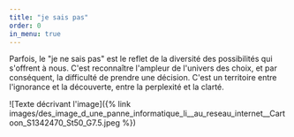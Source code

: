 ```yaml
---
title: "je sais pas"
order: 0
in_menu: true
---
```

Parfois, le "je ne sais pas" est le reflet de la diversité des possibilités qui s'offrent à nous. C'est reconnaître l'ampleur de l'univers des choix, et par conséquent, la difficulté de prendre une décision. C'est un territoire entre l'ignorance et la découverte, entre la perplexité et la clarté. 

![Texte décrivant l'image]({% link images/des_image_d_une_panne_informatique_li__au_reseau_internet__Cartoon_S1342470_St50_G7.5.jpeg %}) 
